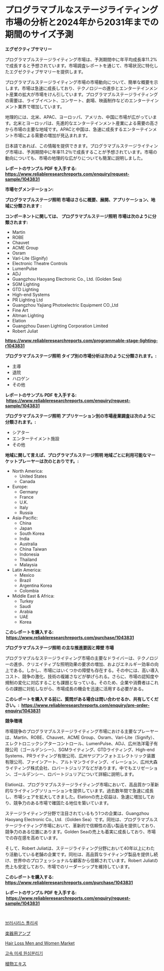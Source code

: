 <p><h1>プログラマブルなステージライティング市場の分析と2024年から2031年までの期間のサイズ予測</h1></p><p><strong>エグゼクティブサマリー</strong></p>
<p><p>プログラマブルステージライティング市場は、予測期間中に年平均成長率11.2%で成長すると予想されています。市場調査レポートを通じて、市場状況に特化したエグゼクティブサマリーを提供します。</p><p>プログラマブルステージライティング市場の市場動向について、簡単な概要を示します。市場は急速に成長しており、テクノロジーの進歩とエンターテインメント産業の拡大が市場をけん引しています。プログラマブルステージライティングの需要は、ライブイベント、コンサート、劇場、映画制作などのエンターテインメント業界で増加しています。</p><p>地理的には、北米、APAC、ヨーロッパ、アメリカ、中国に市場が広がっています。北米とヨーロッパは、先進的なエンターテインメント産業による需要の高さから市場の主要な地域です。APACと中国は、急速に成長するエンターテインメント市場による需要の増加が見込まれます。</p><p>日本語であれば、この情報を提供できます。プログラマブルステージライティング市場は、予測期間中に年率11.2％で成長することが予想されています。市場の動向についても、市場の地理的な広がりについても簡潔に説明しました。</p></p>
<p><strong>レポートのサンプル PDF を入手する: <a href="https://www.reliableresearchreports.com/enquiry/request-sample/1043831">https://www.reliableresearchreports.com/enquiry/request-sample/1043831</a></strong></p>
<p><strong>市場セグメンテーション:</strong></p>
<p><strong> プログラマブルステージ照明 市場はさらに概要、展開、アプリケーション、地域に分類されます :</strong></p>
<p><strong>コンポーネントに関しては、 プログラマブルステージ照明 市場は次のように分類されます: &nbsp;</strong></p>
<p><ul><li>Martin</li><li>ROBE</li><li>Chauvet</li><li>ACME Group</li><li>Osram</li><li>Vari-Lite (Signify)</li><li>Electronic Theatre Controls</li><li>LumenPulse</li><li>ADJ</li><li>Guangzhou Haoyang Electronic Co., Ltd. (Golden Sea)</li><li>SGM Lighting</li><li>GTD Lighting</li><li>High-end Systems</li><li>PR Lighting Ltd</li><li>Guangzhou Yajiang Photoelectric Equipment CO.,Ltd</li><li>Fine Art</li><li>Altman Lighting</li><li>Elation</li><li>Guangzhou Dasen Lighting Corporation Limited</li><li>Robert Juliat</li></ul></p>
<p><strong><a href="https://www.reliableresearchreports.com/programmable-stage-lighting-r1043831">https://www.reliableresearchreports.com/programmable-stage-lighting-r1043831</a></strong></p>
<p><strong> プログラマブルステージ照明 タイプ別の市場分析は次のように分類されます。:</strong></p>
<p><ul><li>主導</li><li>退院</li><li>ハロゲン</li><li>その他</li></ul></p>
<p><strong>レポートのサンプル PDF を入手する: &nbsp;<a href="https://www.reliableresearchreports.com/enquiry/request-sample/1043831">https://www.reliableresearchreports.com/enquiry/request-sample/1043831</a></strong></p>
<p><strong> プログラマブルステージ照明 アプリケーション別の市場産業調査は次のように分類されます。:</strong></p>
<p><ul><li>シアター</li><li>エンターテイメント施設</li><li>その他</li></ul></p>
<p><strong>地域に関して言えば、プログラマブルステージ照明 地域ごとに利用可能なマーケットプレーヤーは次のとおりです。:</strong></p>
<p><ul>
    <li>
        North America:
        <ul>
            <li>United States</li>
            <li>Canada</li>
        </ul>
    </li>
    <li>
        Europe:
        <ul>
            <li>Germany</li>
            <li>France</li>
            <li>U.K.</li>
            <li>Italy</li>
            <li>Russia</li>
        </ul>
    </li>
    <li>
        Asia-Pacific:
        <ul>
            <li>China</li>
            <li>Japan</li>
            <li>South Korea</li>
            <li>India</li>
            <li>Australia</li>
            <li>China Taiwan</li>
            <li>Indonesia</li>
            <li>Thailand</li>
            <li>Malaysia</li>
        </ul>
    </li>
    <li>
        Latin America:
        <ul>
            <li>Mexico</li>
            <li>Brazil</li>
            <li>Argentina Korea</li>
            <li>Colombia</li>
        </ul>
    </li>
    <li>
        Middle East & Africa:
        <ul>
            <li>Turkey</li>
            <li>Saudi</li>
            <li>Arabia</li>
            <li>UAE</li>
            <li>Korea</li>
        </ul>
    </li>
    </ul></p>
<p><strong>このレポートを購入する: &nbsp;<a href="https://www.reliableresearchreports.com/purchase/1043831">https://www.reliableresearchreports.com/purchase/1043831</a></strong></p>
<p><strong>プログラマブルステージ照明 の主な推進要因と障壁 市場</strong></p>
<p><p>プログラマブルなステージライティング市場の主要なドライバーは、テクノロジーの進歩、クリエイティブな照明効果の要求の増加、およびエネルギー効率の向上である。しかし、市場にはいくつかの障壁も存在する。その中には、高い導入コスト、競争の激化、技術の複雑さなどが挙げられる。さらに、市場の認知度や規制の変化に対応することも課題となっている。そのため、企業や消費者はこれらの課題に対処しながら、市場成長の機会を迅速に活用する必要がある。</p></p>
<p><strong>このレポートを購入する前に、質問がある場合は問い合わせるか、共有してください。:&nbsp; <a href="https://www.reliableresearchreports.com/enquiry/pre-order-enquiry/1043831">https://www.reliableresearchreports.com/enquiry/pre-order-enquiry/1043831</a></strong></p>
<p><strong>競争環境</strong></p>
<p><p>市場競争のプログラマブルステージライティング市場における主要なプレーヤーは、Martin、ROBE、Chauvet、ACME Group、Osram、Vari-Lite（Signify）、エレクトロニックシアターコントロール、LumenPulse、ADJ、広州浩洋電子有限公司（ゴールデンシー）、SGMライティング、GTDライティング、High-end Systems、PRライティング有限公司、広州ヤジアンフォトエレクトリック装置有限公司、ファインアート、アルトマンライティング、イレーション、広州大森ライティング株式会社、ロバートジュリアなどがあります。中でもエリゼーション、ゴールデンシー、ロバートジュリアについて詳細に説明します。</p><p>Elationは、プログラマブルステージライティング市場において、高品質かつ革新的なライティングソリューションを提供しています。過去数年間で急速に成長し、市場シェアを拡大してきました。Elationの売上収益は、急速に増加しており、競争力のある市場で確固たる地位を築いています。</p><p>ステージライティング分野で注目されているもう1つの企業は、Guangzhou Haoyang Electronic Co., Ltd.（Golden Sea）です。同社は、プログラマブルステージライティング市場において、革新的で信頼性の高い製品を提供しており、競争力のある位置にあります。Golden Seaの売上も着実に成長しており、市場での存在感を高めています。</p><p>そして、Robert Juliatは、ステージライティング分野において40年以上にわたり活動している老舗の企業です。同社は、高品質なライティング製品を提供し続け、世界中のプロフェッショナルな顧客から信頼されています。Robert Juliatの売上も安定しており、市場でのリーダーシップを維持しています。</p></p>
<p><strong>このレポートを購入する: &nbsp; <a href="https://www.reliableresearchreports.com/purchase/1043831">https://www.reliableresearchreports.com/purchase/1043831</a></strong></p>
<p><strong>レポートのサンプル PDF を入手する: &nbsp;<a href="https://www.reliableresearchreports.com/enquiry/request-sample/1043831">https://www.reliableresearchreports.com/enquiry/request-sample/1043831</a></strong><strong></strong></p>
<p>&nbsp;</p>
<p><p><a href="https://medium.com/@tedbernhard1944/%EB%94%94%EC%BD%94%EB%94%A9-%EB%AC%B4%EB%B8%8C%EB%9F%AC%EC%89%AC-%ED%8F%B4%EB%A6%AC%EC%85%94-%EC%8B%9C%EC%9E%A5-%EC%A7%80%ED%91%9C-%EC%8B%9C%EC%9E%A5-%EC%A0%90%EC%9C%A0%EC%9C%A8-%ED%8A%B8%EB%A0%8C%EB%93%9C-%EB%B0%8F-%EC%84%B1%EC%9E%A5-%EC%96%91%EC%83%81-27d3de044c9f">브러시리스 폴리셔</a></p><p><a href="https://github.com/laurenreichert/Market-Research-Report-List-1/blob/main/109026525034.md">楽器用アンプ</a></p><p><a href="https://github.com/mbisetmhermsr/Market-Research-Report-List-2/blob/main/hair-loss-men-and-women-market.md">Hair Loss Men and Women Market</a></p><p><a href="https://medium.com/@haroldwarren626/%EA%B3%A0%EC%86%8D-%EB%A7%88%EC%9D%B4%ED%81%AC%EB%A1%9C-%EC%9B%90%EC%8B%A0%ED%8C%8C%EC%9A%A9%EC%97%AD%EC%9D%80-%EC%8B%9C%EC%9E%A5-%EC%A0%90%EC%9C%A0%EC%9C%A8-%EA%B7%9C%EB%AA%A8-%EB%B0%8F-2031%EB%85%84%EA%B9%8C%EC%A7%80%EC%9D%98-%EC%98%88%EC%83%81-%EC%98%88%EC%B8%A1%EC%97%90-%EC%A7%91%EC%A4%91%ED%95%A9%EB%8B%88%EB%8B%A4-01da8b27fbb2">고속 미세 원심분리기</a></p><p><a href="https://github.com/RodHoppe07/Market-Research-Report-List-1/blob/main/950383225038.md">植物エキス</a></p></p>